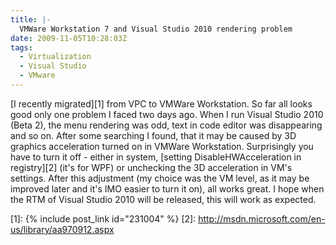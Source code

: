```yaml
---
title: |-
  VMWare Workstation 7 and Visual Studio 2010 rendering problem
date: 2009-11-05T10:28:03Z
tags:
  - Virtualization
  - Visual Studio
  - VMware
---
```

[I recently migrated][1] from VPC to VMWare Workstation. So far all looks good only one problem I faced two days ago. When I run Visual Studio 2010 (Beta 2), the menu rendering was odd, text in code editor was disappearing and so on. After some searching I found, that it may be caused by 3D graphics acceleration turned on in VMWare Workstation. Surprisingly you have to turn it off - either in system, [setting DisableHWAcceleration in registry][2] (it's for WPF) or unchecking the 3D acceleration in VM's settings. After this adjustment (my choice was the VM level, as it may be improved later and it's IMO easier to turn it on), all works great. I hope when the RTM of Visual Studio 2010 will be released, this will work as expected.

[1]: {% include post_link id="231004" %}
[2]: http://msdn.microsoft.com/en-us/library/aa970912.aspx